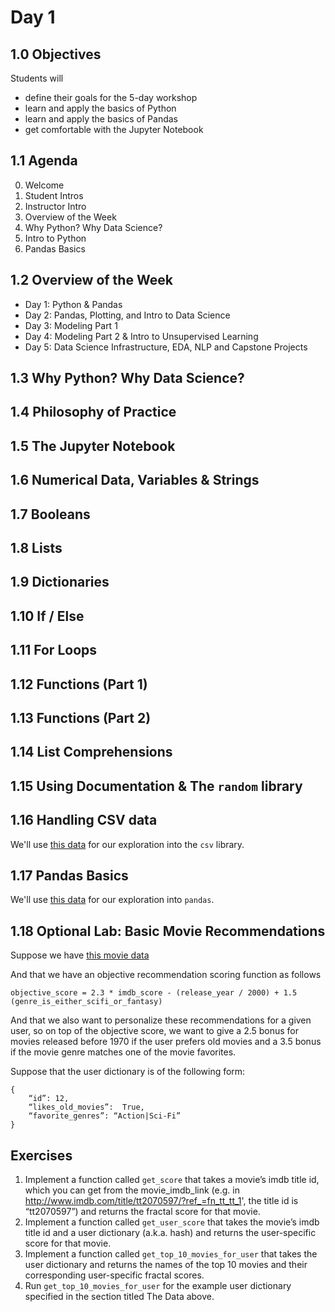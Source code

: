 # Day 1

## 1.0 Objectives
Students will

- define their goals for the 5-day workshop
- learn and apply the basics of Python
- learn and apply the basics of Pandas
- get comfortable with the Jupyter Notebook

## 1.1 Agenda
0. Welcome
1. Student Intros
2. Instructor Intro
3. Overview of the Week
4. Why Python? Why Data Science?
5. Intro to Python
6. Pandas Basics

## 1.2 Overview of the Week
- Day 1: Python & Pandas
- Day 2: Pandas, Plotting, and Intro to Data Science
- Day 3: Modeling Part 1
- Day 4: Modeling Part 2 & Intro to Unsupervised Learning
- Day 5: Data Science Infrastructure, EDA, NLP and Capstone Projects

## 1.3 Why Python? Why Data Science?
## 1.4 Philosophy of Practice
## 1.5 The Jupyter Notebook
## 1.6 Numerical Data, Variables & Strings
## 1.7 Booleans
## 1.8 Lists
## 1.9 Dictionaries
## 1.10 If / Else
## 1.11 For Loops
## 1.12 Functions (Part 1)
## 1.13 Functions (Part 2)
## 1.14 List Comprehensions
## 1.15 Using Documentation & The `random` library
## 1.16 Handling CSV data
We'll use [this data](https://s3.amazonaws.com/simple-fractal-workshops/movie_history_for_user.csv) for our exploration into the `csv` library.
## 1.17 Pandas Basics
We'll use [this data](https://s3.amazonaws.com/python-level-2/sales-funnel.csv) for our exploration into `pandas`.
## 1.18 Optional Lab: Basic Movie Recommendations
Suppose we have [this movie data](https://drive.google.com/file/d/0Byveb6yWfKu2ZThzYno2RV9uSHc/view?usp=sharing)

And that we have an objective recommendation scoring function as follows

```
objective_score = 2.3 * imdb_score - (release_year / 2000) + 1.5 (genre_is_either_scifi_or_fantasy)
```

And that we also want to personalize these recommendations for a given user, so on top of the objective score, we want to give a 2.5 bonus for movies released before 1970 if the user prefers old movies and a 3.5 bonus if the movie genre matches one of the movie favorites.

Suppose that the user dictionary is of the following form:

```
{
    “id”: 12,
    “likes_old_movies”:  True,
    “favorite_genres”: “Action|Sci-Fi”
}
```

## Exercises
1. Implement a function called `get_score` that takes a movie’s imdb title id, which you can get from the movie_imdb_link (e.g. in http://www.imdb.com/title/tt2070597/?ref_=fn_tt_tt_1', the title id is “tt2070597”) and returns the fractal score for that movie.
2. Implement a function called `get_user_score` that takes the movie’s imdb title id and a user dictionary (a.k.a. hash) and returns the user-specific score for that movie.
3. Implement a function called `get_top_10_movies_for_user` that takes the user dictionary and returns the names of the top 10 movies and their corresponding user-specific fractal scores.
4. Run `get_top_10_movies_for_user` for the example user dictionary specified in the section titled The Data above.
